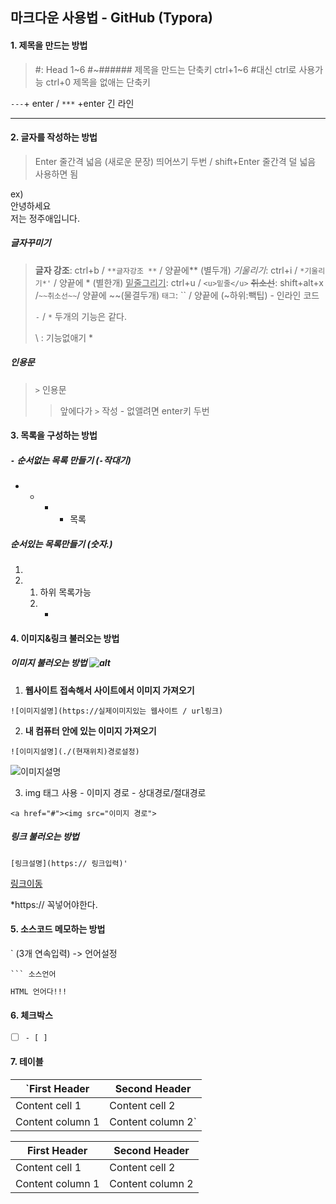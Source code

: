 ## 마크다운 사용법 - GitHub (Typora)

#### 1. 제목을 만드는 방법

> #: Head 1~6
> #~######	제목을 만드는 단축키 
> ctrl+1~6		 #대신 ctrl로 사용가능 
> ctrl+0 			제목을 없애는 단축키

`---`+ enter /  `***` +enter	긴 라인

---



#### 2. 글자를 작성하는 방법

> Enter		줄간격 넓음 (새로운 문장)
> 띄어쓰기 두번 / shift+Enter		줄간격 덜 넓음
> </br> 사용하면 됨

ex)  <br>안녕하세요<br>저는 정주애입니다.</br>

##### 글자꾸미기

> **글자 강조**: ctrl+b / `**글자강조 **` / 양끝에** (별두개)
> *기울리기*: ctrl+i / `*기울리기*'` / 양끝에 * (별한개)
> <u>밑줄그리기</u>: ctrl+u / `<u>밑줄</u>` 
> ~~취소선~~: shift+alt+x /`~~취소선~~`/ 양끝에 ~~(물결두개)
> `태그`:  `` / 양끝에 (~하위:빽팁) - 인라인 코드
>
> `-` / `*` 두개의 기능은 같다. 
>
> \ : 기능없애기 \*

##### 인용문

>`>` 인용문
>
>> 앞에다가 `>` 작성 - 없앨려면 enter키 두번



#### 3. 목록을 구성하는 방법

##### `-` **순서없는 목록 만들기 (`-`작대기)** 

- - - - 목록

##### 순서있는 목록만들기 (숫자.)

1. 
2. 1.  하위 목록가능 
   2. - 

#### 4. 이미지&링크 불러오는 방법

##### 이미지 불러오는 방법 ![alt](path)

1. **웹사이트 접속해서 사이트에서 이미지 가져오기**

`![이미지설명](https://실제이미지있는 웹사이트 / url링크)`

2. **내 컴퓨터 안에 있는 이미지 가져오기**

`![이미지설명](./(현재위치)경로설정)`

![이미지설명]()

3. img 태그 사용 - 이미지 경로 - 상대경로/절대경로

`<a href="#"><img src="이미지 경로">`

##### 링크 불러오는 방법 

`[링크설명](https:// 링크입력)'`

[링크이동]()

*https:// 꼭넣어야한다.

#### 5. 소스코드 메모하는 방법

` (3개 연속입력) -> 언어설정

````
​``` 소스언어
````

```html
HTML 언어다!!!
```

#### 6. 체크박스

- [ ] `- [ ]`



#### 7. 테이블

`First Header | Second Header 
------------ | ------------- 
Content cell 1 | Content cell 2 
Content column 1 | Content column 2`

| First Header     | Second Header    |
| ---------------- | ---------------- |
| Content cell 1   | Content cell 2   |
| Content column 1 | Content column 2 |



#### 
